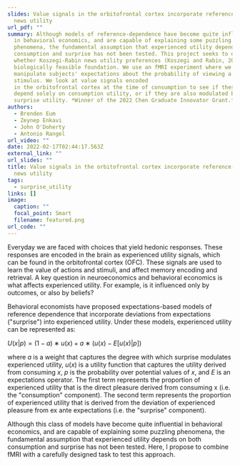 ```yaml
---
slides: Value signals in the orbitofrontal cortex incorporate reference-dependent
  news utility 
url_pdf: ""
summary: Although models of reference-dependence have become quite influential
  in behavioral economics, and are capable of explaining some puzzling
  phenomena, the fundamental assumption that experienced utility depends on both
  consumption and surprise has not been tested. This project seeks to determine
  whether Koszegi-Rabin news utility preferences (Koszegi and Rabin, 2009) have a
  biologically feasible foundation. We use an fMRI experiment where we
  manipulate subjects' expectations about the probability of viewing a rewarding 
  stimulus. We look at value signals encoded
  in the orbitofrontal cortex at the time of consumption to see if these signals
  depend solely on consumption utility, or if they are also modulated by
  surprise utility. *Winner of the 2022 Chen Graduate Innovator Grant.*
authors:
  - Brenden Eum
  - Zeynep Enkavi
  - John O'Doherty
  - Antonio Rangel
url_video: ""
date: 2022-02-17T02:44:17.563Z
external_link: ""
url_slides: ""
title: Value signals in the orbitofrontal cortex incorporate reference-dependent
  news utility
tags:
  - surprise_utility
links: []
image:
  caption: ""
  focal_point: Smart
  filename: featured.png
url_code: ""
---
```


Everyday we are faced with choices that yield hedonic responses. These responses are encoded in the brain as experienced utility signals, which can be found in the orbitofrontal cortex (OFC). These signals are used to learn the value of actions and stimuli, and affect memory encoding and retrieval. A key question in neuroeconomics and behavioral economics is what affects experienced utility. For example, is it influenced only by outcomes, or also by beliefs?

Behavioral economists have proposed expectations-based models of reference dependence that incorporate deviations from expectations ("surprise") into experienced utility. Under these models, experienced utility can be represented as:

$U(x|p) = (1 − a) ∗ u(x) + a ∗ (u(x) − E[u(x)|p])$

where $a$ is a weight that captures the degree with which surprise modulates experienced utility, $u(x)$ is a utility function that captures the utility derived from consuming $x$, $p$ is the probability over potential values of $x$, and $E$ is an expectations operator. The first term represents the proportion of experienced utility that is the direct pleasure derived from consuming x (i.e. the "consumption" component). The second term represents the proportion of experienced utility that is derived from the deviation of experienced pleasure from ex ante expectations (i.e. the "surprise" component).

Although this class of models have become quite influential in behavioral economics, and are capable of explaining some puzzling phenomena, the fundamental assumption that experienced utility depends on both consumption and surprise has not been tested. Here, I propose to combine fMRI with a carefully designed task to test this approach.